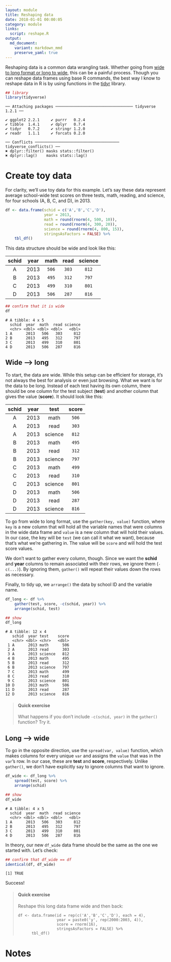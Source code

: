 ```yaml
---
layout: module
title: Reshaping data
date: 2018-01-01 00:00:05
category: module
links:
  script: reshape.R
output:
  md_document:
    variant: markdown_mmd
    preserve_yaml: true
---
```


Reshaping data is a common data wrangling task. Whether going from [wide
to long format or long to
wide](https://en.wikipedia.org/wiki/Wide_and_narrow_data), this can be a
painful process. Though you can reshape data frames using base R
commands, the best way I know to reshape data in R is by using functions
in the [tidyr](http://tidyr.tidyverse.org) library.

``` r
## library
library(tidyverse)
```

    ── Attaching packages ────────────────────────────────── tidyverse 1.2.1 ──

    ✔ ggplot2 2.2.1     ✔ purrr   0.2.4
    ✔ tibble  1.4.1     ✔ dplyr   0.7.4
    ✔ tidyr   0.7.2     ✔ stringr 1.2.0
    ✔ readr   1.1.1     ✔ forcats 0.2.0

    ── Conflicts ───────────────────────────────────── tidyverse_conflicts() ──
    ✖ dplyr::filter() masks stats::filter()
    ✖ dplyr::lag()    masks stats::lag()

Create toy data
===============

For clarity, we’ll use toy data for this example. Let’s say these data
represent average school-wide test scores on three tests, math, reading,
and science, for four schools (A, B, C, and D), in 2013.

``` r
df <- data.frame(schid = c('A','B','C','D'),
                 year = 2013,
                 math = round(rnorm(4, 500, 10)),
                 read = round(rnorm(4, 300, 20)),
                 science = round(rnorm(4, 800, 15)),
                 stringsAsFactors = FALSE) %>%
    tbl_df()
```

This data structure should be wide and look like this:

| schid | year |  math |  read | science |
|:-----:|:----:|:-----:|:-----:|:-------:|
|   A   | 2013 | `506` | `303` |  `812`  |
|   B   | 2013 | `495` | `312` |  `797`  |
|   C   | 2013 | `499` | `310` |  `801`  |
|   D   | 2013 | `506` | `287` |  `816`  |

``` r
## confirm that it is wide
df
```

    # A tibble: 4 x 5
      schid  year  math  read science
      <chr> <dbl> <dbl> <dbl>   <dbl>
    1 A      2013   506   303     812
    2 B      2013   495   312     797
    3 C      2013   499   310     801
    4 D      2013   506   287     816

Wide –\> long
-------------

To start, the data are wide. While this setup can be efficient for
storage, it’s not always the best for analysis or even just browsing.
What we want is for the data to be long. Instead of each test having its
own column, there should be one column for the test subject (**test**)
and another column that gives the value (**score**). It should look like
this:

| schid | year |   test  | score |
|:-----:|:----:|:-------:|:-----:|
|   A   | 2013 |   math  | `506` |
|   A   | 2013 |   read  | `303` |
|   A   | 2013 | science | `812` |
|   B   | 2013 |   math  | `495` |
|   B   | 2013 |   read  | `312` |
|   B   | 2013 | science | `797` |
|   C   | 2013 |   math  | `499` |
|   C   | 2013 |   read  | `310` |
|   C   | 2013 | science | `801` |
|   D   | 2013 |   math  | `506` |
|   D   | 2013 |   read  | `287` |
|   D   | 2013 | science | `816` |

To go from wide to long format, use the `gather(key, value)` function,
where `key` is a new column that will hold all the variable names that
were columns in the wide data frame and `value` is a new column that
will hold their values. In our case, the key will be `test` (we can call
it what we want), because that’s what we’re gathering in. The value will
be `score` and will hold the test score values.

We don’t want to gather every column, though. Since we want the
**schid** and **year** columns to remain associated with their rows, we
ignore them (`-c(...)`). By ignoring them, `gather()` will repeat their
values down the rows as necessary.

Finally, to tidy up, we `arrange()` the data by school ID and the
variable name.

``` r
df_long <- df %>%
    gather(test, score, -c(schid, year)) %>%
    arrange(schid, test)

## show
df_long
```

    # A tibble: 12 x 4
       schid  year test    score
       <chr> <dbl> <chr>   <dbl>
     1 A      2013 math      506
     2 A      2013 read      303
     3 A      2013 science   812
     4 B      2013 math      495
     5 B      2013 read      312
     6 B      2013 science   797
     7 C      2013 math      499
     8 C      2013 read      310
     9 C      2013 science   801
    10 D      2013 math      506
    11 D      2013 read      287
    12 D      2013 science   816

> #### Quick exercise
>
> What happens if you don’t include `-c(schid, year)` in the `gather()`
> function? Try it.

Long –\> wide
-------------

To go in the opposite direction, use the `spread(var, value)` function,
which makes columns for every unique `var` and assigns the `value` that
was in the `var`’s row. In our case, these are **test** and **score**,
respectively. Unlike `gather()`, we don’t have explicitly say to ignore
columns that want to ignore.

``` r
df_wide <- df_long %>%
    spread(test, score) %>%
    arrange(schid)

## show
df_wide
```

    # A tibble: 4 x 5
      schid  year  math  read science
      <chr> <dbl> <dbl> <dbl>   <dbl>
    1 A      2013   506   303     812
    2 B      2013   495   312     797
    3 C      2013   499   310     801
    4 D      2013   506   287     816

In theory, our new `df_wide` data frame should be the same as the one we
started with. Let’s check:

``` r
## confirm that df_wide == df
identical(df, df_wide)
```

    [1] TRUE

Success!

> #### Quick exercise
>
> Reshape this long data frame wide and then back:
>
>     df <- data.frame(id = rep(c('A','B','C','D'), each = 4),
>                      year = paste0('y', rep(2000:2003, 4)),
>                      score = rnorm(16),
>                      stringsAsFactors = FALSE) %>%
>           tbl_df()

Notes
=====
